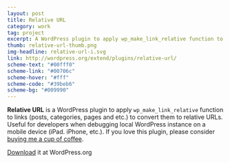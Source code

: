 ```yaml
---
layout: post
title: Relative URL
category: work
tag: project
excerpt: A WordPress plugin to apply wp_make_link_relative function to links to convert them to relative URLs.
thumb: relative-url-thumb.png
img-headline: relative-url-i.svg
link: http://wordpress.org/extend/plugins/relative-url/
scheme-text: "#00fff0"
scheme-link: "#00706c"
scheme-hover: "#fff"
scheme-code: "#39beb6"
scheme-bg: "#009990"
---
```


<div class=txt>
  <p><b>Relative URL</b> is a WordPress plugin to apply <code>wp_make_link_relative</code> function to links (posts, categories, pages and etc.) to convert them to relative URLs. Useful for developers when debugging local WordPress instance on a mobile device (iPad. iPhone, etc.). If you love this plugin, please consider <a href="{{ site.data.var.donate }}">buying me a cup of coffee</a>.</p>

  <p class=download><a href="http://wordpress.org/extend/plugins/relative-url/">Download</a> it at WordPress.org</p>
</div>